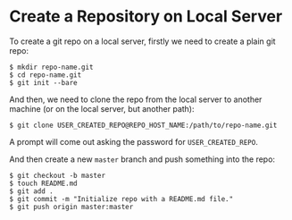 # Create a Repository on Local Server

To create a git repo on a local server, firstly we need to create a plain git repo:

```console
$ mkdir repo-name.git
$ cd repo-name.git
$ git init --bare
```

And then, we need to clone the repo from the local server to another machine (or on the local server, but another path):

```console
$ git clone USER_CREATED_REPO@REPO_HOST_NAME:/path/to/repo-name.git
```

A prompt will come out asking the password for `USER_CREATED_REPO`.

And then create a new `master` branch and push something into the repo:

```console
$ git checkout -b master
$ touch README.md
$ git add .
$ git commit -m "Initialize repo with a README.md file."
$ git push origin master:master
```

